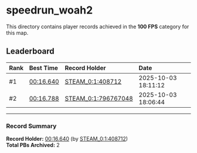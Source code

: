 # speedrun_woah2

This directory contains player records achieved in the **100 FPS** category for this map.

## Leaderboard

| Rank | Best Time | Record Holder | Date                |
| :--- | :-------- | :------------ | :------------------ |
| #1   | [00:16.640](./00016640_STEAM_0_1_408712_20251003-181112.zip) | [STEAM_0:1:408712](https://speedrun16.com/profile/STEAM_0:1:408712)   | 2025-10-03 18:11:12 |
| #2   | [00:16.788](./00016788_STEAM_0_1_796767048_20251003-180644.zip) | [STEAM_0:1:796767048](https://speedrun16.com/profile/STEAM_0:1:796767048)   | 2025-10-03 18:06:44 |

---

### Record Summary
**Record Holder:** [00:16.640](./00016640_STEAM_0_1_408712_20251003-181112.zip) (by [STEAM_0:1:408712](https://speedrun16.com/profile/STEAM_0:1:408712))  
**Total PBs Archived:** 2